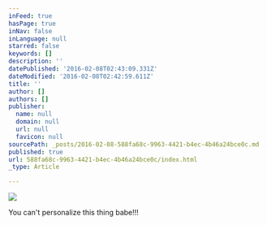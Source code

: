 ```yaml
---
inFeed: true
hasPage: true
inNav: false
inLanguage: null
starred: false
keywords: []
description: ''
datePublished: '2016-02-08T02:43:09.331Z'
dateModified: '2016-02-08T02:42:59.611Z'
title: ''
author: []
authors: []
publisher:
  name: null
  domain: null
  url: null
  favicon: null
sourcePath: _posts/2016-02-08-588fa68c-9963-4421-b4ec-4b46a24bce0c.md
published: true
url: 588fa68c-9963-4421-b4ec-4b46a24bce0c/index.html
_type: Article

---
```

![](https://the-grid-user-content.s3-us-west-2.amazonaws.com/33b27feb-c4fd-454e-95ee-a1295bf2442f.jpg)

You can't personalize this thing babe!!!